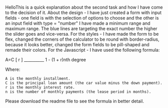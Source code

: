 HelloThis is a quick explanation about the second task and how I have come to the decision of it.
About the design - I have just created a form with input fields - one field is with the selection of options to choose and the other is an input field with type = "number" 
I have made a minimum range and maximum range. The blue lines are targeting the exact number the higher the slider goes and vice-versa. For the styles - I have made 
the form to be flex, changed the corners of the calculator to be round with border-radius, because it looks better, changed the form fields to be pill-shaped and remade their colors.
For the Javascript - I have used the following formula:

A=C [         r          ]
          __________
          1 - (1 + r)nth degree
       

Where:


	A is the monthly installment.
	C is the principal loan amount (the car value minus the down payment).
	r is the monthly interest rate.
	n is the number of monthly payments (the lease period in months).

Please download the readme file to see the formula in better detail.
